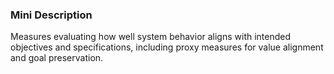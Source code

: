 ### Mini Description

Measures evaluating how well system behavior aligns with intended objectives and specifications, including proxy measures for value alignment and goal preservation.
